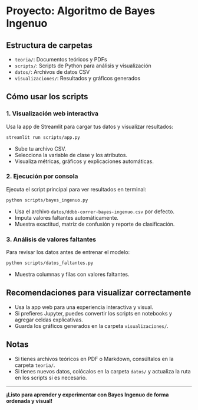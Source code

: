# Proyecto: Algoritmo de Bayes Ingenuo

## Estructura de carpetas
- `teoria/`: Documentos teóricos y PDFs
- `scripts/`: Scripts de Python para análisis y visualización
- `datos/`: Archivos de datos CSV
- `visualizaciones/`: Resultados y gráficos generados

## Cómo usar los scripts

### 1. Visualización web interactiva
Usa la app de Streamlit para cargar tus datos y visualizar resultados:
```bash
streamlit run scripts/app.py
```
- Sube tu archivo CSV.
- Selecciona la variable de clase y los atributos.
- Visualiza métricas, gráficos y explicaciones automáticas.

### 2. Ejecución por consola
Ejecuta el script principal para ver resultados en terminal:
```bash
python scripts/bayes_ingenuo.py
```
- Usa el archivo `datos/ddbb-correr-bayes-ingenuo.csv` por defecto.
- Imputa valores faltantes automáticamente.
- Muestra exactitud, matriz de confusión y reporte de clasificación.

### 3. Análisis de valores faltantes
Para revisar los datos antes de entrenar el modelo:
```bash
python scripts/datos_faltantes.py
```
- Muestra columnas y filas con valores faltantes.

## Recomendaciones para visualizar correctamente
- Usa la app web para una experiencia interactiva y visual.
- Si prefieres Jupyter, puedes convertir los scripts en notebooks y agregar celdas explicativas.
- Guarda los gráficos generados en la carpeta `visualizaciones/`.

## Notas
- Si tienes archivos teóricos en PDF o Markdown, consúltalos en la carpeta `teoria/`.
- Si tienes nuevos datos, colócalos en la carpeta `datos/` y actualiza la ruta en los scripts si es necesario.

---
**¡Listo para aprender y experimentar con Bayes Ingenuo de forma ordenada y visual!**
